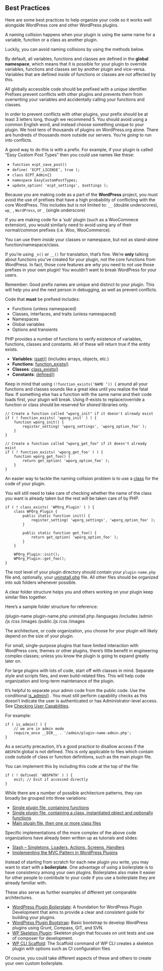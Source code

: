 Best Practices
--------------

Here are some best practices to help organize your code so it works well alongside WordPress core and other WordPress plugins.

A naming collision happens when your plugin is using the same name for a variable, function or a class as another plugin.

Luckily, you can avoid naming collisions by using the methods below.

By default, all variables, functions and classes are defined in the **global namespace**, which means that it is possible for your plugin to override variables, functions and classes set by another plugin and vice-versa. Variables that are defined _inside_ of functions or classes are not affected by this.

All globally accessible code should be prefixed with a _unique_ identifier. Prefixes prevent conflicts with other plugins and prevents them from overwriting your variables and accidentally calling your functions and classes.

In order to prevent conflicts with other plugins, your prefix should be at least 3 letters long, though we recommend 5. You should avoid using a common English word, and instead choose something unique to your plugin. We host tens of thousands of plugins on WordPress.org alone. There are hundreds of thousands more outside our servers. You’re _going_ to run into conflicts.

A good way to do this is with a prefix. For example, if your plugin is called “Easy Custom Post Types” then you could use names like these:

*   `function ecpt_save_post()`
*   `define( ‘ECPT_LICENSE’, true );`
*   `class ECPT_Admin{}`
*   `namespace EasyCustomPostTypes;`
*   `update_option( 'ecpt_settings', $settings );`

Because you are making code as a part of the **WordPress** project, you must avoid the use of prefixes that have a high probability of conflicting with the core WordPress. This includes but is not limited to: `__` (double underscores), `wp_` , `WordPress`, or `_` (single underscore)

If you are making code for a ‘sub’ plugin (such as a WooCommece extension), you would similarly need to avoid using any of their normal/common prefixes (i.e. Woo, WooCommerce).

You can use them _inside_ your classes or namespace, but not as stand-alone function/namespace/class.

If you’re using `_n()` or `__()` for translation, that’s fine. We’re **only** talking about functions you’ve created for your plugin, not the core functions from WordPress. In fact, those core features are _why_ you need to not use those prefixes in your own plugin! You wouldn’t want to break WordPress for your users.

Remember: Good prefix names are unique and distinct to your plugin. This will help you and the next person in debugging, as well as prevent conflicts.

Code that **must** be prefixed includes:

*   Functions (unless namespaced)
*   Classes, interfaces, and traits (unless namespaced)
*   Namespaces
*   Global variables
*   Options and transients

PHP provides a number of functions to verify existence of variables, functions, classes and constants. All of these will return true if the entity exists.

*   **Variables**: [isset()](http://php.net/manual/en/function.isset.php) (includes arrays, objects, etc.)
*   **Functions**: [function\_exists()](http://php.net/manual/en/function.function-exists.php)
*   **Classes**: [class\_exists()](http://php.net/manual/en/function.class-exists.php)
*   **Constants**: [defined()](http://php.net/manual/en/function.defined.php)

Keep in mind that using `(!function_exists(‘NAME ‘)) {` around all your functions and classes sounds like a great idea until you realize the fatal flaw. If something else has a function with the same name and their code loads first, your plugin will break. Using if-exists to replace/override a function or class should be reserved for _shared_ libraries only.

    // Create a function called "wporg_init" if it doesn't already exist
    if ( ! function_exists( 'wporg_init' ) ) {
        function wporg_init() {
            register_setting( 'wporg_settings', 'wporg_option_foo' );
        }
    }
    
    // Create a function called "wporg_get_foo" if it doesn't already exist
    if ( ! function_exists( 'wporg_get_foo' ) ) {
        function wporg_get_foo() {
            return get_option( 'wporg_option_foo' );
        }
    }

An easier way to tackle the naming collision problem is to use a [class](http://php.net/manual/en/language.oop5.php) for the code of your plugin.

You will still need to take care of checking whether the name of the class you want is already taken but the rest will be taken care of by PHP.

    if ( ! class_exists( 'WPOrg_Plugin' ) ) {
        class WPOrg_Plugin {
            public static function init() {
                register_setting( 'wporg_settings', 'wporg_option_foo' );
            }
    
            public static function get_foo() {
                return get_option( 'wporg_option_foo' );
            }
        }
    
        WPOrg_Plugin::init();
        WPOrg_Plugin::get_foo();
    }

The root level of your plugin directory should contain your `plugin-name.php` file and, optionally, your [uninstall.php](https://developer.wordpress.org/plugin/the-basics/uninstall-methods/) file. All other files should be organized into sub folders whenever possible.

A clear folder structure helps you and others working on your plugin keep similar files together.

Here’s a sample folder structure for reference:

/plugin-name
     plugin-name.php
     uninstall.php
     /languages
     /includes
     /admin
          /js
          /css
          /images
     /public
          /js
          /css
          /images

The architecture, or code organization, you choose for your plugin will likely depend on the size of your plugin.

For small, single-purpose plugins that have limited interaction with WordPress core, themes or other plugins, there’s little benefit in engineering complex classes; unless you know the plugin is going to expand greatly later on.

For large plugins with lots of code, start off with classes in mind. Separate style and scripts files, and even build-related files. This will help code organization and long-term maintenance of the plugin.

It’s helpful to separate your admin code from the public code. Use the conditional [](https://codex.wordpress.org/Function_Reference/is_admin)[is\_admin()](https://developer.wordpress.org/reference/functions/is_admin/) . You must still perform capability checks as this doesn’t indicate the user is authenticated or has Administrator-level access. See [Checking User Capabilities](https://developer.wordpress.org/plugins/security/checking-user-capabilities/).

For example:

    if ( is_admin() ) {
        // we are in admin mode
        require_once __DIR__ . '/admin/plugin-name-admin.php';
    }

As a security precaution, it’s a good practice to disallow access if the `ABSPATH` global is not defined. This is only applicable to files which contain code outside of class or function definitions, such as the main plugin file.

You can implement this by including this code at the top of the file:

    if ( ! defined( 'ABSPATH' ) ) {
    	exit; // Exit if accessed directly
    }

While there are a number of possible architecture patterns, they can broadly be grouped into three variations:

*   [Single plugin file, containing functions](https://github.com/GaryJones/move-floating-social-bar-in-genesis/blob/master/move-floating-social-bar-in-genesis.php)
*   [Single plugin file, containing a class, instantiated object and optionally functions](https://github.com/norcross/wp-comment-notes/blob/master/wp-comment-notes.php)
*   [Main plugin file, then one or more class files](https://github.com/tommcfarlin/WordPress-Plugin-Boilerplate)

Specific implementations of the more complex of the above code organizations have already been written up as tutorials and slides:

*   [Slash – Singletons, Loaders, Actions, Screens, Handlers](https://jjj.blog/2012/12/slash-architecture-my-approach-to-building-wordpress-plugins/)
*   [Implementing the MVC Pattern in WordPress Plugins](http://iandunn.name/wp-mvc)

Instead of starting from scratch for each new plugin you write, you may want to start with a **boilerplate**. One advantage of using a boilerplate is to have consistency among your own plugins. Boilerplates also make it easier for other people to contribute to your code if you use a boilerplate they are already familiar with.

These also serve as further examples of different yet comparable architectures.

*   [WordPress Plugin Boilerplate](https://github.com/tommcfarlin/WordPress-Plugin-Boilerplate): A foundation for WordPress Plugin Development that aims to provide a clear and consistent guide for building your plugins.
*   [WordPress Plugin Bootstrap](https://github.com/claudiosmweb/wordpress-plugin-boilerplate): Basic bootstrap to develop WordPress plugins using Grunt, Compass, GIT, and SVN.
*   [WP Skeleton Plugin](https://github.com/ptahdunbar/wp-skeleton-plugin): Skeleton plugin that focuses on unit tests and use of composer for development.
*   [WP CLI Scaffold](https://developer.wordpress.org/cli/commands/scaffold/plugin/): The Scaffold command of WP CLI creates a skeleton plugin with options such as CI configuration files

Of course, you could take different aspects of these and others to create your own custom boilerplate.